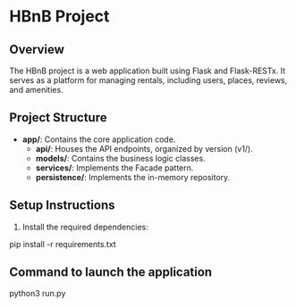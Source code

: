 # HBnB Project

## Overview

The HBnB project is a web application built using Flask and Flask-RESTx. It serves as a platform for managing rentals, including users, places, reviews, and amenities.

## Project Structure

- **app/**: Contains the core application code.
  - **api/**: Houses the API endpoints, organized by version (v1/).
  - **models/**: Contains the business logic classes.
  - **services/**: Implements the Facade pattern.
  - **persistence/**: Implements the in-memory repository.

## Setup Instructions

1. Install the required dependencies:

pip install -r requirements.txt

## Command to launch the application

python3 run.py
